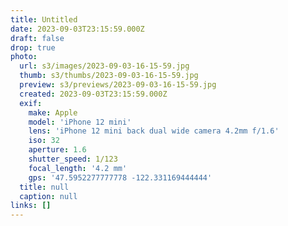 ```yaml
---
title: Untitled
date: 2023-09-03T23:15:59.000Z
draft: false
drop: true
photo:
  url: s3/images/2023-09-03-16-15-59.jpg
  thumb: s3/thumbs/2023-09-03-16-15-59.jpg
  preview: s3/previews/2023-09-03-16-15-59.jpg
  created: 2023-09-03T23:15:59.000Z
  exif:
    make: Apple
    model: 'iPhone 12 mini'
    lens: 'iPhone 12 mini back dual wide camera 4.2mm f/1.6'
    iso: 32
    aperture: 1.6
    shutter_speed: 1/123
    focal_length: '4.2 mm'
    gps: '47.5952277777778 -122.331169444444'
  title: null
  caption: null
links: []
---
```


